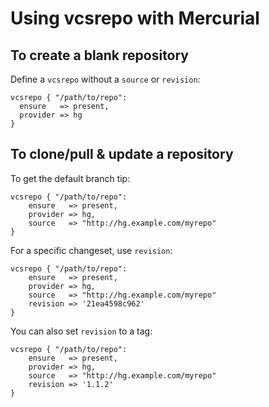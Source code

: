 Using vcsrepo with Mercurial
============================

To create a blank repository
----------------------------

Define a `vcsrepo` without a `source` or `revision`:

    vcsrepo { "/path/to/repo":
      ensure   => present,
      provider => hg
    }

To clone/pull & update a repository
----------------------------

To get the default branch tip:

    vcsrepo { "/path/to/repo":
        ensure   => present,
        provider => hg,
        source   => "http://hg.example.com/myrepo"
    }

For a specific changeset, use `revision`:

    vcsrepo { "/path/to/repo":
        ensure   => present,
        provider => hg,
        source   => "http://hg.example.com/myrepo"
        revision => '21ea4598c962'
    }

You can also set `revision` to a tag:

    vcsrepo { "/path/to/repo":
        ensure   => present,
        provider => hg,
        source   => "http://hg.example.com/myrepo"
        revision => '1.1.2'
    }
